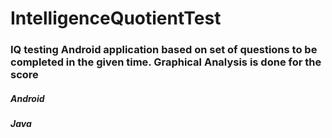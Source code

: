 # IntelligenceQuotientTest

### IQ testing Android application based on set of questions to be completed in the given time. Graphical Analysis is done for the score

##### Android
##### Java
